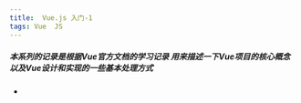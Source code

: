 ```yaml
---
title:  Vue.js 入门-1
tags: Vue  JS 
---
```

##### 本系列的记录是根据Vue官方文档的学习记录 用来描述一下Vue项目的核心概念以及Vue设计和实现的一些基本处理方式



<!--more-->

- 